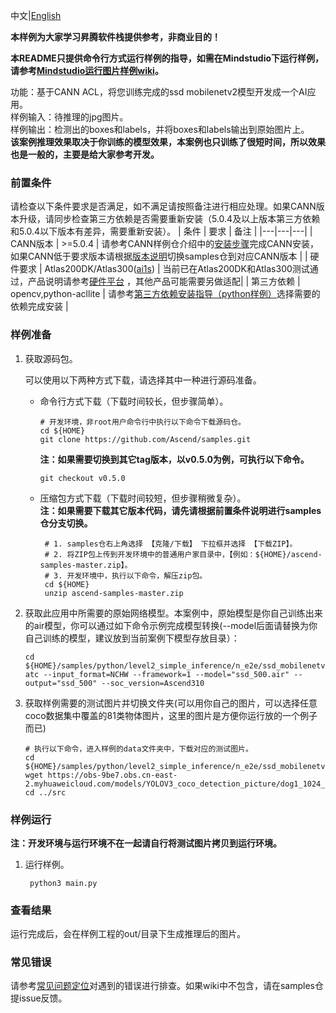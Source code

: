 中文|[English](README.md)

**本样例为大家学习昇腾软件栈提供参考，非商业目的！**

**本README只提供命令行方式运行样例的指导，如需在Mindstudio下运行样例，请参考[Mindstudio运行图片样例wiki](https://github.com/Ascend/samples/wikis/Mindstudio%E8%BF%90%E8%A1%8C%E5%9B%BE%E7%89%87%E6%A0%B7%E4%BE%8B?sort_id=3164874)。**

功能：基于CANN ACL，将您训练完成的ssd mobilenetv2模型开发成一个AI应用。   
样例输入：待推理的jpg图片。   
样例输出：检测出的boxes和labels，并将boxes和labels输出到原始图片上。  
 **该案例推理效果取决于你训练的模型效果，本案例也只训练了很短时间，所以效果也是一般的，主要是给大家参考开发。** 

### 前置条件
请检查以下条件要求是否满足，如不满足请按照备注进行相应处理。如果CANN版本升级，请同步检查第三方依赖是否需要重新安装（5.0.4及以上版本第三方依赖和5.0.4以下版本有差异，需要重新安装）。
| 条件 | 要求 | 备注 |
|---|---|---|
| CANN版本 | >=5.0.4 | 请参考CANN样例仓介绍中的[安装步骤](https://github.com/Ascend/samples#%E5%AE%89%E8%A3%85)完成CANN安装，如果CANN低于要求版本请根据[版本说明](https://github.com/Ascend/samples/blob/master/README_CN.md#%E7%89%88%E6%9C%AC%E8%AF%B4%E6%98%8E)切换samples仓到对应CANN版本 |
| 硬件要求 | Atlas200DK/Atlas300([ai1s](https://support.huaweicloud.com/productdesc-ecs/ecs_01_0047.html#ecs_01_0047__section78423209366))  | 当前已在Atlas200DK和Atlas300测试通过，产品说明请参考[硬件平台](https://ascend.huawei.com/zh/#/hardware/product) ，其他产品可能需要另做适配|
| 第三方依赖 | opencv,python-acllite | 请参考[第三方依赖安装指导（python样例）](../../../environment)选择需要的依赖完成安装 |

### 样例准备

1. 获取源码包。

   可以使用以下两种方式下载，请选择其中一种进行源码准备。   
    - 命令行方式下载（下载时间较长，但步骤简单）。
       ```    
       # 开发环境，非root用户命令行中执行以下命令下载源码仓。    
       cd ${HOME}     
       git clone https://github.com/Ascend/samples.git
       ```
       **注：如果需要切换到其它tag版本，以v0.5.0为例，可执行以下命令。**
       ```
       git checkout v0.5.0
       ```   
    - 压缩包方式下载（下载时间较短，但步骤稍微复杂）。   
       **注：如果需要下载其它版本代码，请先请根据前置条件说明进行samples仓分支切换。**   
       ``` 
        # 1. samples仓右上角选择 【克隆/下载】 下拉框并选择 【下载ZIP】。    
        # 2. 将ZIP包上传到开发环境中的普通用户家目录中，【例如：${HOME}/ascend-samples-master.zip】。     
        # 3. 开发环境中，执行以下命令，解压zip包。     
        cd ${HOME}    
        unzip ascend-samples-master.zip
        ```
2. 获取此应用中所需要的原始网络模型。本案例中，原始模型是你自己训练出来的air模型，你可以通过如下命令示例完成模型转换(--model后面请替换为你自己训练的模型，建议放到当前案例下模型存放目录）：
    ```
    cd ${HOME}/samples/python/level2_simple_inference/n_e2e/ssd_mobilenetv2_picture/model
    atc --input_format=NCHW --framework=1 --model="ssd_500.air" --output="ssd_500" --soc_version=Ascend310
    ```

3. 获取样例需要的测试图片并切换文件夹(可以用你自己的图片，可以选择任意coco数据集中覆盖的81类物体图片，这里的图片是方便你运行放的一个例子而已)
    ```
    # 执行以下命令，进入样例的data文件夹中，下载对应的测试图片。
    cd ${HOME}/samples/python/level2_simple_inference/n_e2e/ssd_mobilenetv2_picture/data
    wget https://obs-9be7.obs.cn-east-2.myhuaweicloud.com/models/YOLOV3_coco_detection_picture/dog1_1024_683.jpg
    cd ../src
    ```
### 样例运行

**注：开发环境与运行环境不在一起请自行将测试图片拷贝到运行环境。**   

1. <a name="step_2"></a>运行样例。
   ```
    python3 main.py
   ```

### 查看结果

运行完成后，会在样例工程的out/目录下生成推理后的图片。


### 常见错误
请参考[常见问题定位](https://github.com/Ascend/samples/wikis/%E5%B8%B8%E8%A7%81%E9%97%AE%E9%A2%98%E5%AE%9A%E4%BD%8D/%E4%BB%8B%E7%BB%8D)对遇到的错误进行排查。如果wiki中不包含，请在samples仓提issue反馈。